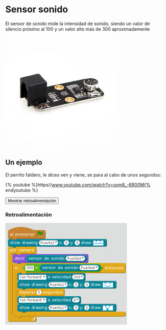
# Sensor sonido

El sensor de sonido mide la intensidad de sonido, siendo un valor de silencio próximo al 100 y un valor alto más de 300 aproximadamente

![](img/EL_SOUND_makeblock_EL_SOUND.jpg)
## Un ejemplo

El perrito faldero, le dices ven y viene, se para al cabo de unos segundos:

{% youtube %}https//www.youtube.com/watch?v=oxm8_-6R00M{% endyoutube %}
<script type="text/javascript">var feedback8_93text = "Mostrar retroalimentación";</script><input type="button" name="toggle-feedback-8_93" value="Mostrar retroalimentación" class="feedbackbutton" onclick="$exe.toggleFeedback(this,true);return false" />

### Retroalimentación

![](img/perritofaldero.png)
